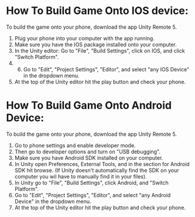 # How To Build Game Onto IOS device:

To build the game onto your phone, download the app Unity Remote 5. 
1. Plug your phone into your computer with the app running.
2. Make sure you have the IOS package installed onto your computer.
3. In the Unity editor: Go to "File", "Build Settings", click on IOS, and click "Switch Platform".
4. 6. Go to "Edit", "Project Settings", "Editor", and select "any IOS Device" in the dropdown menu. 
5. At the top of the Unity editor hit the play button and check your phone.

# How To Build Game Onto Android Device:

To build the game onto your phone, download the app Unity Remote 5. 
1. Go to phone settings and enable developer mode.
2. Then go to developer options and turn on "USB debugging".
3. Make sure you have Android SDK installed on your computer.
4. In Unity open Preferences, External Tools, and in the section for Android SDK hit browse. (If Unity doesn't automatically find the SDK on your computer you wil have to manually find it in your files).
5. In Unity go to "File", "Build Settings", click Android, and "Switch Platform".
6. Go to "Edit", "Project Settings", "Editor", and select "any Android Device" in the dropdown menu.
7. At the top of the Unity editor hit the play button and check your phone.

